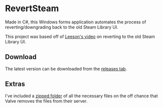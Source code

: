 # RevertSteam

Made in C#, this Windows forms application automates the process of reverting/downgrading back to the old Steam Library UI.

This project was based off of [Leeson's video](https://youtu.be/bjN6-e3nlPE) on reverting to the old Steam Library UI.

## Download

The latest version can be downloaded from the [releases tab](https://github.com/zynerd/RevertSteam/releases).

## Extras

I've included a [zipped folder](https://u.teknik.io/5yxKB.zip) of all the necessary files on the off chance that Valve removes the files from their server.
